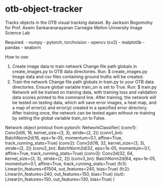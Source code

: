 # otb-object-tracker
Tracks objects in the OTB visual tracking dataset.
By Jackson Bogomolny for Prof. Aswin Sankaranarayanan
Carnegie Mellon University Image Science Lab

Required:
    - numpy
    - pytorch, torchvision
    - opencv (cv2)
    - matplotlib
    - pandas
    - seaborn

How to use:
1. Create image data to train network
    Change file path globals in create_images.py to OTB data directories.
    Run:
        $ create_images.py
    Image data and csv files containing ground truths will be created.
2. Train the network
    Change file path globals in train.py to your OTB data directories.
    Ensure global variable train_on is set to True.
    Run:
        $ train.py
    Network will be trained on training data, with training loss and validation
    data scores printed to the command line. After training, the network will
    be tested on testing data, which will save error images, a heat map, and a
    map of error(x) and error(y) created in a specified error directory.
    After training once, the network can be tested again without re-training by
    setting the global variable train_on to False.

Network object printout from pytorch:
NetworkClassifier(
  (conv1): Conv2d(6, 16, kernel_size=(3, 3), stride=(2, 2))
  (conv1_bn): BatchNorm2d(16, eps=1e-05, momentum=0.1, affine=True, track_running_stats=True)
  (conv2): Conv2d(16, 32, kernel_size=(3, 3), stride=(2, 2))
  (conv2_bn): BatchNorm2d(32, eps=1e-05, momentum=0.1, affine=True, track_running_stats=True)
  (conv3): Conv2d(32, 64, kernel_size=(3, 3), stride=(2, 2))
  (conv3_bn): BatchNorm2d(64, eps=1e-05, momentum=0.1, affine=True, track_running_stats=True)
  (fc1): Linear(in_features=61504, out_features=240, bias=True)
  (fc2): Linear(in_features=240, out_features=150, bias=True)
  (out): Linear(in_features=150, out_features=130, bias=True)
)







